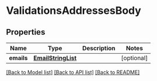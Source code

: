 # ValidationsAddressesBody

## Properties
Name | Type | Description | Notes
------------ | ------------- | ------------- | -------------
**emails** | [**EmailStringList**](EmailStringList.md) |  | [optional] 

[[Back to Model list]](../README.md#documentation-for-models) [[Back to API list]](../README.md#documentation-for-api-endpoints) [[Back to README]](../README.md)

